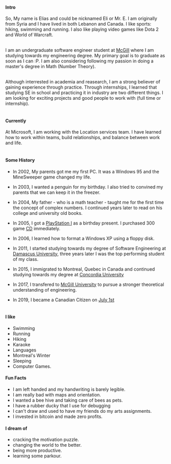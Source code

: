 
#### Intro

So, My name is Elias and could be nicknamed Eli or Mr. E. I am originally from Syria and I have lived in both Lebanon and Canada.
I like sports: hiking, swimming and running. I also like playing video games like Dota 2 and World of Warcraft.
<br><br>

I am an undergraduate software engineer student at [McGill](https://mcgill.ca) where I am studying towards my engineering degree. My primary goal is to graduate as soon as I can :P. I am also considering following my passion in doing a master's degree in Math (Number Theory).
<br><br>

Although interrested in academia and reasearch, I am a strong believer of gaining experience through practice. Through internships, I learned that studying SE in school and practicing it in industry are two different things. I am looking for exciting projects and good people to work with (full time or internship).
<br><br>
#### Currently
At Microsoft, I am working with the Location services team. I have learned how to work within teams, build relationships, and balance between work and life.
<br><br>
#### Some History

- In 2002, My parents got me my first PC. It was a Windows 95 and the MineSweeper game changed my life.

- In 2003, I wanted a penguin for my birthday. I also tried to convined my parents that we can keep it in the freezer.

- In 2004, My father - who is a math teacher - taught me for the first time the concept of complex numbers. I continued years later to read on his college and university old books.

- In 2005, I got a [PlayStation I](https://en.wikipedia.org/wiki/PlayStation_(console)) as a birthday present. I purchased 300 game [CD](https://en.wikipedia.org/wiki/Compact_disc) immediately.

- In 2006, I learned how to format a Windows XP using a floppy disk.

- In 2011, I started studying towards my degree of Software Engineering at [Damascus University](https://en.wikipedia.org/wiki/Damascus_University), three years later I was the top performing student of my class.

- In 2015, I immigrated to Montreal, Quebec in Canada and continued studying towards my degree at [Concordia University](https://www.concordia.ca/)

- In 2017, I transfered to [McGill University](https://mcgill.ca) to pursue a stronger theoretical understanding of engineering.

- In 2019, I became a Canadian Citizen on [July 1st](https://en.wikipedia.org/wiki/Canada_Day)
<br><br>
#### I like
- Swimming
- Running
- Hiking
- Karaoke
- Languages
- Montreal's Winter
- Sleeping
- Computer Games.

#### Fun Facts

- I am left handed and my handwriting is barely legible.
- I am really bad with maps and orientation.
- I wanted a bee hive and taking care of bees as pets.
- I have a rubber ducky that I use for debugging
- I can't draw and used to have my friends do my arts assignments.
- I invested in bitcoin and made zero profits.

#### I dream of
- cracking the motivation puzzle.
- changing the world to the better.
- being more productive.
- learning some parkour.